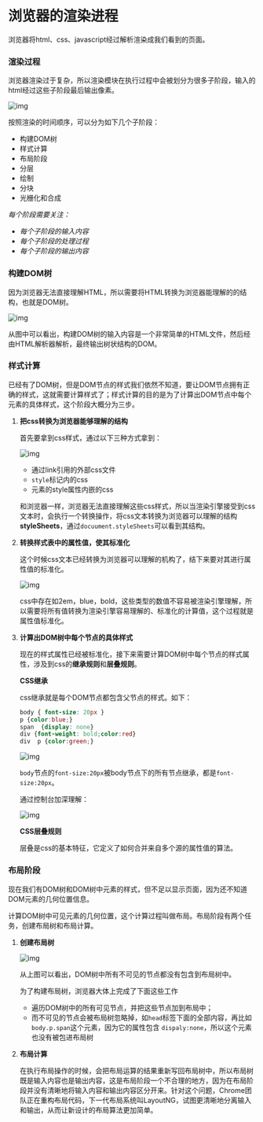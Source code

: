 # 浏览器的渲染进程

浏览器将html、css、javascript经过解析渲染成我们看到的页面。

### 渲染过程

浏览器渲染过于复杂，所以渲染模块在执行过程中会被划分为很多子阶段，输入的html经过这些子阶段最后输出像素。

![img](/Users/work/Desktop/private/note/imags/浏览器渲染进程1.png)

按照渲染的时间顺序，可以分为如下几个子阶段：

- 构建DOM树
- 样式计算
- 布局阶段
- 分层
- 绘制
- 分块
- 光栅化和合成

*每个阶段需要关注：*

 - *每个子阶段的输入内容*
 - *每个子阶段的处理过程*
 - *每个子阶段的输出内容*

### 构建DOM树

因为浏览器无法直接理解HTML，所以需要将HTML转换为浏览器能理解的的结构，也就是DOM树。

![img](/Users/work/Desktop/private/note/imags/渲染进程2.png)

从图中可以看出，构建DOM树的输入内容是一个非常简单的HTML文件，然后经由HTML解析器解析，最终输出树状结构的DOM。

### 样式计算

已经有了DOM树，但是DOM节点的样式我们依然不知道，要让DOM节点拥有正确的样式，这就需要计算样式了；样式计算的目的是为了计算出DOM节点中每个元素的具体样式，这个阶段大概分为三步。

1. **把css转换为浏览器能够理解的结构**

   首先要拿到css样式，通过以下三种方式拿到：

   ![img](/Users/work/Desktop/private/note/imags/渲染进程3.png)

   - 通过link引用的外部css文件
   - `style`标记内的css
   - 元素的style属性内嵌的css

   和浏览器一样，浏览器无法直接理解这些css样式，所以当渲染引擎接受到css文本时，会执行一个转换操作，将css文本转换为浏览器可以理解的结构**styleSheets**，通过`docuument.styleSheets`可以看到其结构。

2. **转换样式表中的属性值，使其标准化**

   这个时候css文本已经转换为浏览器可以理解的机构了，结下来要对其进行属性值的标准化。

   ![img](/Users/work/Desktop/private/note/imags/渲染进程4.png)

   css中存在如2em，blue，bold，这些类型的数值不容易被渲染引擎理解，所以需要将所有值转换为渲染引擎容易理解的、标准化的计算值，这个过程就是属性值标准化。

3. **计算出DOM树中每个节点的具体样式**

   现在的样式属性已经被标准化，接下来需要计算DOM树中每个节点的样式属性，涉及到css的**继承规则**和**层叠规则**。

   **CSS继承**

   css继承就是每个DOM节点都包含父节点的样式。如下：

   ```css
   body { font-size: 20px }
   p {color:blue;}
   span  {display: none}
   div {font-weight: bold;color:red}
   div  p {color:green;}
   
   ```

   ![img](/Users/work/Desktop/private/note/imags/渲染进程5.png)

   `body`节点的`font-size:20px`被body节点下的所有节点继承，都是`font-size:20px`。

   通过控制台加深理解：

   ![img](/Users/work/Desktop/private/note/imags/06.png)

   **CSS层叠规则**

   层叠是css的基本特征，它定义了如何合并来自多个源的属性值的算法。

### 布局阶段

现在我们有DOM树和DOM树中元素的样式，但不足以显示页面，因为还不知道DOM元素的几何位置信息。

计算DOM树中可见元素的几何位置，这个计算过程叫做布局。布局阶段有两个任务，创建布局树和布局计算。

1. **创建布局树**

   ![img](/Users/work/Desktop/private/note/imags/7.png)

   从上图可以看出，DOM树中所有不可见的节点都没有包含到布局树中。

   为了构建布局树，浏览器大体上完成了下面这些工作

   - 遍历DOM树中的所有可见节点，并把这些节点加到布局中；
   - 而不可见的节点会被布局树忽略掉，如`head`标签下面的全部内容，再比如`body.p.span`这个元素，因为它的属性包含 `dispaly:none`，所以这个元素也没有被包进布局树

2. **布局计算**

   在执行布局操作的时候，会把布局运算的结果重新写回布局树中，所以布局树既是输入内容也是输出内容，这是布局阶段一个不合理的地方，因为在布局阶段并没有清晰地将输入内容和输出内容区分开来。针对这个问题，Chrome团队正在重构布局代码，下一代布局系统叫LayoutNG，试图更清晰地分离输入和输出，从而让新设计的布局算法更加简单。

   ##  





​			




